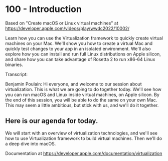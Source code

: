 # 100 - Introduction

Based on "Create macOS or Linux virtual machines" at https://developer.apple.com/videos/play/wwdc2022/10002/

Learn how you can use the Virtualization framework to quickly create virtual machines on your Mac. We'll show you how to create a virtual Mac and quickly test changes to your app in an isolated environment. We'll also explore how you can install and run full Linux distributions on Apple silicon, and share how you can take advantage of Rosetta 2 to run x86-64 Linux binaries.

Transcript:

Benjamin Poulain: Hi everyone, and welcome to our session about virtualization.
This is what we are going to do together today.
We'll see how you can run macOS and Linux inside virtual machines, on Apple silicon.
By the end of this session, you will be able to do the same on your own Mac.
This may seem a little ambitious, but stick with us, and we'll do it together.
 
## Here is our agenda for today.
 
We will start with an overview of virtualization technologies, and we'll see how to use Virtualization framework to build virtual machines.
Then we'll do a deep dive into macOS.

Documentation at https://developer.apple.com/documentation/virtualization
